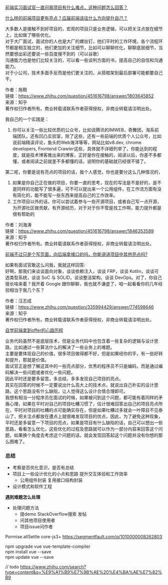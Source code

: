 
[前端实习面试官一直问我项目有什么难点，这种问题怎么回答？](https://www.zhihu.com/question/43616853/answer/96464400)



[什么样的前端项目更有亮点？应届前端该往什么方向提升自己？](https://www.zhihu.com/question/451616798/answer/1803645852)

大多数人是接触不到好项目的，宏观的项目只是业务逻辑，可以把关注点放在细节上，比如做了哪些优化。  
对于大厂面试，面试你的人也是大厂的螺丝钉，他们平时的工作环境，各个流程环节都是相互独立的，他们更加的关注细节，比如可以聊聊优化，聊聊底层细节，当然要想出彩还要说一些百度搜不到的（可以谷歌）  
沟通能力也是他们比较关注的，可以看一些谈判方面的书，提高自己的自信和沟通能力。  
对于小公司，技术多面手反而是他们更关注的，从搭框架到最后部署可能都要自己干。

作者：拖鞋  
链接：https://www.zhihu.com/question/451616798/answer/1803645852  
来源：知乎  
著作权归作者所有。商业转载请联系作者获得授权，非商业转载请注明出处。  

我自己的一个实践是：
1. 你可以关注一些比较优质的公众号，比如说腾讯的IMWEB，奇舞团，淘系前端团队，还有凹凸实验室，除了这些，还有一些前端的优质个人公众号，比如说前端精读评论，鱼头的Web海洋等等，网站比如v8.dev, chrome developers, Frontend Crawler这些，具体就不详细列举了，你能达到的程度，就是技术博客推出来的博客，正好是你在接触的，阅读以后，你差不多都懂，或者阅读之前就差不多都懂的话，说明你的基础就已经很不错了。 

第二呢，你要是说有亮点的项目的话，我个人感觉，你也是要分这么几种情况的，  
1. 如果是你自己正在做的项目，你要一直的思考，现在的写法是不是好的，是不是同样的功能写了很多遍，可不可以提出来一个公用组件，在工作流方面有没有简化的，能不能写一些东西来提高自己的工作效率。
2. 工作项目以外的话，你可以尝试着参与一些开源项目，或者自己写一点开源，为开源社区做贡献，有开源经历，对于对于你不管是找工作啊，能力提升都是很有帮助的

作者：刘海涛  
链接：https://www.zhihu.com/question/451616798/answer/1846353589  
来源：知乎  
著作权归作者所有。商业转载请联系作者获得授权，非商业转载请注明出处。  


[前端不过只是个写页面，向后端拿接口的吗，你能讲讲项目中其他亮点吗?](https://www.zhihu.com/question/335994429/answer/758365205)

如果有面试官敢这么问我，我就这样回答:   
好啊，那我们来谈谈面向对象，谈谈依赖注入，谈谈 FRP，谈谈 Kotlin，谈谈可选类型系统，谈谈 SoC 与 SOLID，谈谈整洁架构，谈谈 DevOps。对了，你自己擅长啥来着？我开着 Google 跟你聊聊，我也就不谦虚了，咱一起看看你的几年经验相当于我几个东？

作者：汪志成  
链接：https://www.zhihu.com/question/335994429/answer/774598646  
来源：知乎  
著作权归作者所有。商业转载请联系作者获得授权，非商业转载请注明出处。  

[自学前端拿到offer的心路历程](https://juejin.cn/post/6844904199428243470)

业务代码虽然不是底层技术，但是业务代码中也包含着一些复杂的逻辑与设计思路，比如通过一些算法什么的解决了一些业务上的难题。  
主要是要体现自己的价值，很多项目做得都不好，但是如果经你的手，有一些好转和提升，那就是价值。  
面试官正是想了解这其中的一些亮点部分，优秀的程序员不只是编码，而是通过编码解决一些问题或者优化一些问题。  
因此平时还是要多留意，多总结，多多发现自己项目的亮点。  
其实在回答的时候不一定要说出什么高大上的技术点，就说出自己朴实的设计思路，这个思路没有什么缺陷，让人觉得这么设计合情合理即可。  
我想有相当一分程序员在面试​的时候，如果被问到这个问题，都可能有着同样的矛盾心理，如果在平时对自己的项目吐糟习惯了，估计很难回答出自己的项目亮点所在，平时对项目的吐糟的点可能确实存在，但是如果吐糟过多就会一叶障目不见泰山了，把关注点都放在遭点上就很难发现项目的优点，因此，为了避免这种现象，平时还是多留意一下项目的亮点，如果是项目有什么缺陷的话，自己可以想出一些思路，看看怎么优化，这些优化的过程及思路就可以作为一部分内容来回答这个问题，如果换个角度去考虑这个问题的话，就会发现回答起这个问题并没有你想的那么困难了。 


### 总结
- 考察是否优化意识，是否有总结
- 项目上一些设计优化的小点和思路 提升交互体验和工作效率
    - 公用组件封装 复用接口结构封装
- 设计模式和软件工程

**遇到难题怎么处理**
- 处理问题方法
    - 提demo StackOverflow搜索 发帖
    - 问其他项目使用者
    - 项目issue问作者

Pormise.allSettle core-js3+
https://segmentfault.com/q/1010000008262803

npm upgrade vue vue-template-compiler  
npm install vue --save  
npm update vue --save  

// todo
https://www.zhihu.com/search?type=content&q=%E9%A1%B9%E7%9B%AE%20%E4%BA%AE%E7%82%B9
